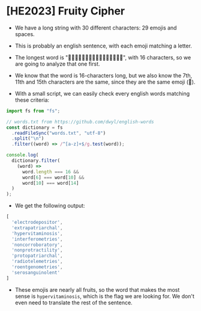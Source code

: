 # [HE2023] Fruity Cipher

- We have a long string with 30 different characters: 29 emojis and spaces.

- This is probably an english sentence, with each emoji matching a letter.

- The longest word is "🍉🧅🥦🍒🥥🥬🥭🍏🍠🍅🥭🍓🥝🍋🥭🍊", with 16 characters, so we are going to analyze that one first.

- We know that the word is 16-characters long, but we also know the 7th, 11th and 15th characters are the same, since they are the same emoji (🥭).

- With a small script, we can easily check every english words matching these criteria:

```js
import fs from "fs";

// words.txt from https://github.com/dwyl/english-words
const dictionary = fs
  .readFileSync("words.txt", "utf-8")
  .split("\n")
  .filter((word) => /^[a-z]+$/g.test(word));

console.log(
  dictionary.filter(
    (word) =>
      word.length === 16 &&
      word[6] === word[10] &&
      word[10] === word[14]
  )
);
```

- We get the following output:

```js
[
  'electrodepositor',
  'extrapatriarchal',
  'hypervitaminosis',
  'interferometries',
  'noncorroboratory',
  'nonprotractility',
  'protopatriarchal',
  'radiotelemetries',
  'roentgenometries',
  'serosanguinolent'
]
```

- These emojis are nearly all fruits, so the word that makes the most sense is `hypervitaminosis`, which is the flag we are looking for. We don't even need to translate the rest of the sentence.
